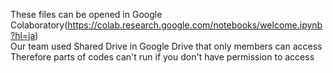 These files can be opened in Google Colaboratory(https://colab.research.google.com/notebooks/welcome.ipynb?hl=ja)  
Our team used Shared Drive in Google Drive that only members can access
Therefore parts of codes can't run if you don't have permission to access